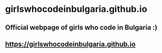 # girlswhocodeinbulgaria.github.io

## Official webpage of girls who code in Bulgaria :)

## https://girlswhocodeinbulgaria.github.io
